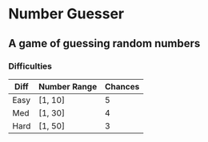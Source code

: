 # Number Guesser
## A game of guessing random numbers

### Difficulties
Diff | Number Range | Chances
-----|--------------|--------
Easy | [1, 10] | 5
Med | [1, 30] | 4
Hard | [1, 50] | 3
